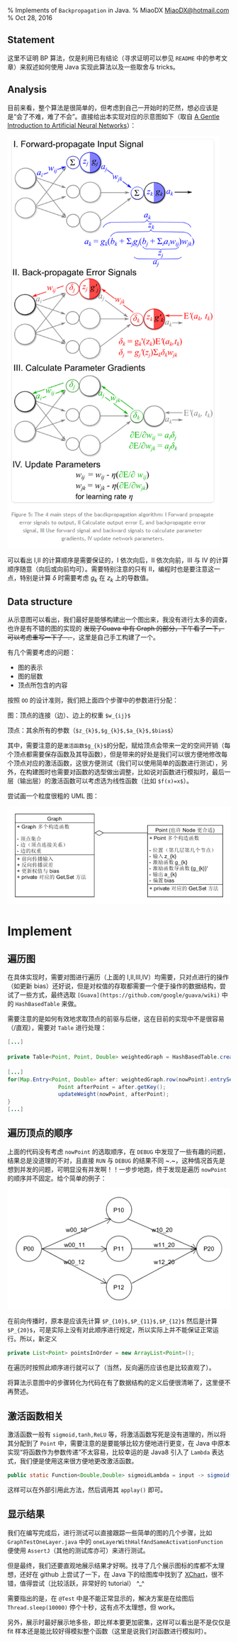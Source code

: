 % Implements of `Backpropagation` in Java.
% MiaoDX MiaoDX@hotmail.com
% Oct 28, 2016

## Statement

这里不证明 BP 算法，仅是利用已有结论（寻求证明可以参见 `README` 中的参考文章）来叙述如何使用 Java 实现此算法以及一些取舍与 tricks。


## Analysis

目前来看，整个算法是很简单的，但考虑到自己一开始时的茫然，想必应该是是“会了不难，难了不会”。直接给出本实现对应的示意图如下（取自 [A Gentle Introduction to Artificial Neural Networks](https://theclevermachine.wordpress.com/tag/backpropagation/)）：

![BP 算法的四个主要步骤](pics/four_main_steps.png)

可以看出 I,II 的计算顺序是需要保证的，I 依次向后，II 依次向前，III 与 IV 的计算顺序随意（向后或向前均可）。需要特别注意的只有 II，编程时也是要注意这一点，特别是计算 $\delta$ 时需要考虑 $g_{k}$ 在 $z_{k}$ 上的导数值。

## Data structure

从示意图可以看出，我们最好是能够构建出一个图出来，我没有进行太多的调查，也许是有不错的图的实现的 ~~发现了Guava 中有 Graph 的部分，下午看了一下，可以考虑重写一下了 -.-~~，这里是自己手工构建了一个。

有几个需要考虑的问题：

* 图的表示
* 图的层数
* 顶点所包含的内容


按照 `OO` 的设计准则，我们把上面四个步骤中的参数进行分配：

图：顶点的连接（边）、边上的权重 `$w_{ij}$` 

顶点：其余所有的参数（`$z_{k}$,$g_{k}$,$a_{k}$,$bias$`）

其中，需要注意的是`激活函数$g_{k}$`的分配，赋给顶点会带来一定的空间开销（每个顶点都需要保存函数及其导函数），但是带来的好处是我们可以很方便地修改每个顶点对应的激活函数，这很方便测试（我们可以使用简单的函数进行测试），另外，在构建图时也需要对函数的选型做出调整，比如说对函数进行模拟时，最后一层（输出层）的激活函数可以考虑选为线性函数（比如 `$f(x)=x$`）。

尝试画一个粒度很粗的 UML 图：

![大致的 UML 图](pics/general_uml.png)

# Implement

## 遍历图

在具体实现时，需要对图进行遍历（上面的 I,II,III,IV）均需要，只对点进行的操作（如更新 bias）还好说，但是对权值的存取都需要一个便于操作的数据结构，尝试了一些方式，最终选取 `[Guava](https://github.com/google/guava/wiki)` 中的 `HashBasedTable` 来做。

需要注意的是如何有效地求取顶点的前驱与后继，这在目前的实现中不是很容易（/直观），需要对 `Table` 进行处理：

``` java
[...]

private Table<Point, Point, Double> weightedGraph = HashBasedTable.create();

[...]
for(Map.Entry<Point, Double> after: weightedGraph.row(nowPoint).entrySet()){
                Point afterPoint = after.getKey();
                updateWeight(nowPoint, afterPoint);
}
[...]
```


## 遍历顶点的顺序

上面的代码没有考虑 `nowPoint` 的选取顺序，在 `DEBUG` 中发现了一些有趣的问题，结果总是没道理的不对，且直接 `RUN` 与 `DEBUG` 的结果不同 ~.~，这种情况首先是想到并发的问题，可明显没有并发啊！！一步步地跑，终于发现是遍历 `nowPoint` 的顺序并不固定。给个简单的例子：

![一个两层的网络](pics/a_network.png)

在前向传播时，原本是应该先计算 `$P_{10}$,$P_{11}$,$P_{12}$` 然后是计算 `$P_{20}$`，可是实际上没有对此顺序进行规定，所以实际上并不能保证正常运行。所以，新定义

``` java
private List<Point> pointsInOrder = new ArrayList<Point>();
```

在遍历时按照此顺序进行就可以了（当然，反向遍历应该也是比较直观了）。

将算法示意图中的步骤转化为代码在有了数据结构的定义后便很清晰了，这里便不再赘述。

## 激活函数相关

激活函数一般有 `sigmoid,tanh,ReLU` 等，将激活函数写死是没有道理的，所以将其分配到了 `Point` 中，需要注意的是要能够比较方便地进行更变，在 Java 中原本实现“将函数作为参数传递”不太容易，比较幸运的是 Java8 引入了 `Lambda` 表达式，我们便是使用这来很方便地更改激活函数。

``` java
public static Function<Double,Double> sigmoidLambda = input -> sigmoid(input);
```

这样可以在外部引用此方法，然后调用其 `applay()` 即可。

## 显示结果

我们在编写完成后，进行测试可以直接跟踪一些简单的图的几个步骤，比如 `GraphTestOneLayer.java` 中的 `oneLayerWithHalfAndSameActivationFunction` 便使用 `AssertJ`（其他的测试库亦可）来进行测试。

但是最终，我们还要直观地展示结果才好啊。找寻了几个展示图标的库都不太理想，还好在 github 上尝试了一下，在 Java 下的绘图库中找到了 [XChart](https://github.com/timmolter/XChart)，很不错，值得尝试（比较活跃，非常好的 tutorial） ^_^

需要指出的是，在 `@Test` 中是不能正常显示的，解决方案是在绘图后 `Thread.sleep(10000)` 停个十秒，这有点不太理想，但 work。

另外，展示时最好展示地多些，即比样本要更加密集，这样可以看出是不是仅仅是 fit 样本还是能比较好得模拟整个函数（这里是说我们对函数进行模拟时）。